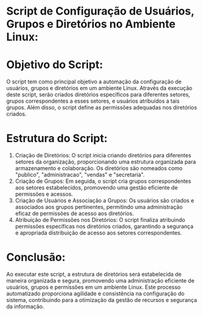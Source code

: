
# Script de Configuração de Usuários, Grupos e Diretórios no Ambiente Linux:

# Objetivo do Script:
O script tem como principal objetivo a automação da configuração de usuários, grupos e diretórios em um ambiente Linux. Através da execução deste script, serão criados diretórios específicos para diferentes setores, grupos correspondentes a esses setores, e usuários atribuídos a tais grupos. Além disso, o script define as permissões adequadas nos diretórios criados.

# Estrutura do Script:
1. Criação de Diretórios:
O script inicia criando diretórios para diferentes setores da organização, proporcionando uma estrutura organizada para armazenamento e colaboração. Os diretórios são nomeados como "publico", "administracao", "vendas" e "secretaria".
2. Criação de Grupos:
Em seguida, o script cria grupos correspondentes aos setores estabelecidos, promovendo uma gestão eficiente de permissões e acessos.
3. Criação de Usuários e Associação a Grupos:
Os usuários são criados e associados aos grupos pertinentes, permitindo uma administração eficaz de permissões de acesso aos diretórios.
4. Atribuição de Permissões nos Diretórios:
O script finaliza atribuindo permissões específicas nos diretórios criados, garantindo a segurança e apropriada distribuição de acesso aos setores correspondentes.

# Conclusão:
Ao executar este script, a estrutura de diretórios será estabelecida de maneira organizada e segura, promovendo uma administração eficiente de usuários, grupos e permissões em um ambiente Linux. Este processo automatizado proporciona agilidade e consistência na configuração do sistema, contribuindo para a otimização da gestão de recursos e segurança da informação.
